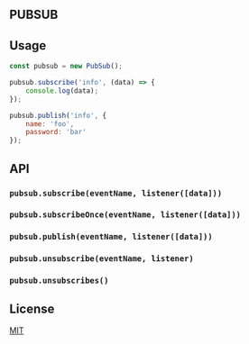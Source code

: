 ## PUBSUB

## Usage
```js
const pubsub = new PubSub();

pubsub.subscribe('info', (data) => {
    console.log(data);
});

pubsub.publish('info', {
    name: 'foo',
    password: 'bar'
});
```

## API

### `pubsub.subscribe(eventName, listener([data]))`
### `pubsub.subscribeOnce(eventName, listener([data]))`
### `pubsub.publish(eventName, listener([data]))`
### `pubsub.unsubscribe(eventName, listener)`
### `pubsub.unsubscribes()`

## License
[MIT](https://tldrlegal.com/license/mit-license)